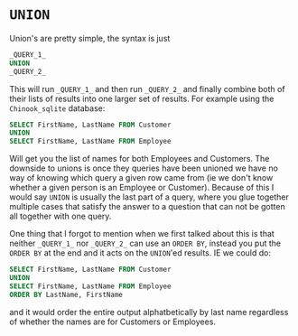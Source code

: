 # `UNION`
Union's are pretty simple, the syntax is just
```SQL
_QUERY_1_
UNION
_QUERY_2_
```
This will run `_QUERY_1_` and then run  `_QUERY_2_` and finally combine both of their lists of results into one larger set of results. For example using the `Chinook_sqlite` database:
```SQL
SELECT FirstName, LastName FROM Customer
UNION
SELECT FirstName, LastName FROM Employee
```
Will get you the list of names for both Employees and Customers. The downside to unions is once they queries have been unioned we have no way of knowing which query a given row came from (ie we don't know whether a given person is an Employee or Customer). Because of this I would say `UNION` is usually the last part of a query, where you glue together multiple cases that satisfy the answer to a question that can not be gotten all together with one query.

One thing that I forgot to mention when we first talked about this is that neither `_QUERY_1_` nor `_QUERY_2_` can use an `ORDER BY`, instead you put the `ORDER BY` at the end and it acts on the `UNION`'ed results. IE we could do:
```SQL
SELECT FirstName, LastName FROM Customer
UNION
SELECT FirstName, LastName FROM Employee
ORDER BY LastName, FirstName
```
and it would order the entire output alphatbetically by last name regardless of whether the names are for Customers or Employees.